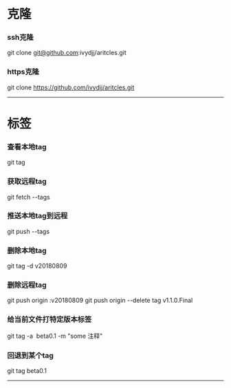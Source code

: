 # 克隆
### ssh克隆
git clone git@github.com:ivydjj/aritcles.git

### https克隆
git clone https://github.com/ivydjj/aritcles.git

------
# 标签
### 查看本地tag
git tag


### 获取远程tag
git fetch --tags


### 推送本地tag到远程
git push --tags

### 删除本地tag
git tag -d v20180809

### 删除远程tag
git push origin :v20180809
git push origin --delete tag v1.1.0.Final


### 给当前文件打特定版本标签
git tag -a  beta0.1 -m "some 注释" 

### 回退到某个tag 
git tag beta0.1

------


